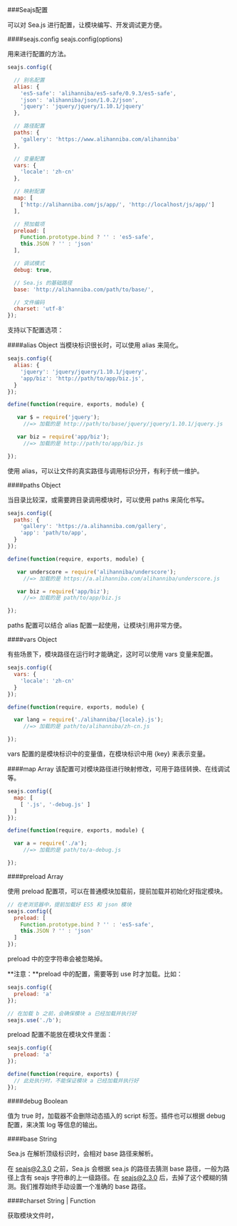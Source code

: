 ###Seajs配置

可以对 Sea.js 进行配置，让模块编写、开发调试更方便。

####seajs.config seajs.config(options)

用来进行配置的方法。

```js
seajs.config({

  // 别名配置
  alias: {
    'es5-safe': 'alihanniba/es5-safe/0.9.3/es5-safe',
    'json': 'alihanniba/json/1.0.2/json',
    'jquery': 'jquery/jquery/1.10.1/jquery'
  },

  // 路径配置
  paths: {
    'gallery': 'https://www.alihanniba.com/alihanniba'
  },

  // 变量配置
  vars: {
    'locale': 'zh-cn'
  },

  // 映射配置
  map: [
    ['http://alihanniba.com/js/app/', 'http://localhost/js/app/']
  ],

  // 预加载项
  preload: [
    Function.prototype.bind ? '' : 'es5-safe',
    this.JSON ? '' : 'json'
  ],

  // 调试模式
  debug: true,

  // Sea.js 的基础路径
  base: 'http://alihanniba.com/path/to/base/',

  // 文件编码
  charset: 'utf-8'
});
```

支持以下配置选项：

####alias Object
当模块标识很长时，可以使用 alias 来简化。

```js
seajs.config({
  alias: {
    'jquery': 'jquery/jquery/1.10.1/jquery',
    'app/biz': 'http://path/to/app/biz.js',
  }
});
```

```js
define(function(require, exports, module) {

   var $ = require('jquery');
     //=> 加载的是 http://path/to/base/jquery/jquery/1.10.1/jquery.js

   var biz = require('app/biz');
     //=> 加载的是 http://path/to/app/biz.js

});
```

使用 alias，可以让文件的真实路径与调用标识分开，有利于统一维护。

####paths Object

当目录比较深，或需要跨目录调用模块时，可以使用 paths 来简化书写。

```js
seajs.config({
  paths: {
    'gallery': 'https://a.alihanniba.com/gallery',
    'app': 'path/to/app',
  }
});
```

```js
define(function(require, exports, module) {

   var underscore = require('alihanniba/underscore');
     //=> 加载的是 https://a.alihanniba.com/alihanniba/underscore.js

   var biz = require('app/biz');
     //=> 加载的是 path/to/app/biz.js

});
```

paths 配置可以结合 alias 配置一起使用，让模块引用非常方便。

####vars Object

有些场景下，模块路径在运行时才能确定，这时可以使用 vars 变量来配置。

```js
seajs.config({
  vars: {
    'locale': 'zh-cn'
  }
});
```

```js
define(function(require, exports, module) {

  var lang = require('./alihanniba/{locale}.js');
     //=> 加载的是 path/to/alihanniba/zh-cn.js

});
```

vars 配置的是模块标识中的变量值，在模块标识中用 {key} 来表示变量。

####map Array
该配置可对模块路径进行映射修改，可用于路径转换、在线调试等。

```js
seajs.config({
  map: [
    [ '.js', '-debug.js' ]
  ]
});
```

```js
define(function(require, exports, module) {

  var a = require('./a');
     //=> 加载的是 path/to/a-debug.js

});
```

####preload Array

使用 preload 配置项，可以在普通模块加载前，提前加载并初始化好指定模块。

```js
// 在老浏览器中，提前加载好 ES5 和 json 模块
seajs.config({
  preload: [
    Function.prototype.bind ? '' : 'es5-safe',
    this.JSON ? '' : 'json'
  ]
});
```

preload 中的空字符串会被忽略掉。


**注意：**preload 中的配置，需要等到 use 时才加载。比如：

```js
seajs.config({
  preload: 'a'
});

// 在加载 b 之前，会确保模块 a 已经加载并执行好
seajs.use('./b');
```
preload 配置不能放在模块文件里面：

```js
seajs.config({
  preload: 'a'
});

define(function(require, exports) {
  // 此处执行时，不能保证模块 a 已经加载并执行好
});
```
####debug Boolean

值为 true 时，加载器不会删除动态插入的 script 标签。插件也可以根据 debug 配置，来决策 log 等信息的输出。

####base String

Sea.js 在解析顶级标识时，会相对 base 路径来解析。

在 seajs@2.3.0 之前，Sea.js 会根据 sea.js 的路径去猜测 base 路径，一般为路径上含有 seajs 字符串的上一级路径。在 seajs@2.3.0 后，去掉了这个模糊的猜测。我们推荐始终手动设置一个准确的 base 路径。

####charset String | Function

获取模块文件时，<script> 或 <link> 标签的 charset 属性。 默认是 utf-8

charset 还可以是一个函数：

```js
seajs.config({
  charset: function(url) {

    // xxx 目录下的文件用 gbk 编码加载
    if (url.indexOf('http://alihanniba.com/js/xxx') === 0) {
      return 'gbk';
    }

    // 其他文件用 utf-8 编码
    return 'utf-8';

  }
});
```














